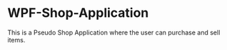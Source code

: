 # WPF-Shop-Application
This is a Pseudo Shop Application where the user can purchase and sell items.
